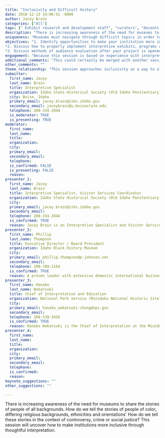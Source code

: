 ```yaml
---
title: "Inclusivity and Difficult History"
date: 2018-12-13 14:06:51 -0000
author: Jacey Brain
categories: ["All"]
tags: [" Exhibit research and development staff", "curators", "docents and interpretive staff", "and education and outreach coordinators." ]
description: "There is increasing awareness of the need for museums to share the stories of people of all backgrounds. How do we tell the stories of people of color, differing religious backgrounds, ethnicities and orientations' How do we tell these stories in the context of controversy, crime or social justice? This session will uncover how to make institutions more inclusive through thoughtful interpretation."
uniqueness: "Museums must navigate through difficult topics in order to become inclusive in an era where social justice is increasingly relevant."
objectives: "1. Identify opportunities to make your institution more inclusive and what the potential controversies are in sharing those stories thoughtfully.
*2. Discuss how to properly implement interpretive exhibits, programs or events with the help of outside scholars and community engagement.
*3. Discuss methods of audience evaluation after your project is opened or completed. Are museum professionals prepared for honest feedback from visitors?"
engagement: "Because this session is based on experience with interpreting difficult topics, it will be primarily presentation and discussion based, with presenters using PowerPoint and audio-visual elements to reflect on experience with a specific exhibit at the Old Idaho Penitentiary and other issues the panelists have faced at the Idaho Black History Museum and the Minidoka National Historic Site. Audience members will be given questions to discuss with each other and the panelists."
additional_comments: "This could certainly be merged with another session if needed. I would be happy to coordinate with presenters and adjust those needs if necessary."
other_comments: ""
theme_relationship: "This session approaches inclusivity as a way to allow all visitors to become connected with museums on a deeper level. The best way for museums to engage audiences is through relevant storytelling that presents topics in new and thought-provoking ways, and may even reach visitors no previous connection to the institution."
submitter:
  first_name: Jacey
  last_name: Brain
  title: Interpretive Specialist
  organization: Idaho State Historical Society (Old Idaho Penitentiary)
  city: Boise, Idaho
  primary_email: jacey.brain@ishs.idaho.gov
  secondary_email: jaceybrain@u.boisestate.edu
  telephone: 208-334-2844
  is_moderator: TRUE
  is_presenting: TRUE
moderator:
  first_name: 
  last_name: 
  title: 
  organization: 
  city: 
  primary_email: 
  secondary_email: 
  telephone: 
  is_confirmed: FALSE
  is_presenting: FALSE
  reason: 
presenter_1:
  first_name: Jacey
  last_name: Brain
  title: Interpretive Specialist, Visitor Services Coordinator
  organization: Idaho State Historical Society (Old Idaho Penitentiary)
  city: 
  primary_email: jacey.brain@ishs.idaho.gov
  secondary_email: 
  telephone: 208-334-2844
  is_confirmed: TRUE
  reason: Jacey Brain is an Interpretive Specialist and Visitor Services and Event Coordinator at the Old Idaho Penitentiary state historic site. After having worked in the public history field for nearly ten years, he has found new opportunities to tell the stories of the historic Idaho State Penitentiary through an expanded gift shop, special events and exhibits like ?Faces of the Old Idaho Penitentiary,? an initiative in inclusive storytelling at the site.
presenter_2:
  first_name: Phillip
  last_name: Thompson
  title: Executive Director / Board President
  organization: Idaho Black History Museum
  city: 
  primary_email: phillip.thompson@p-johnson.net
  secondary_email: 
  telephone: 208-789-2164
  is_confirmed: TRUE
  reason: A proven leader with extensive domestic international business background including positions in organizational leadership, Phillip Thompson has served as the Executive Director of the Idaho Black History Museum since November 2015, as well as the President of the institution?s Board of Directors. He is a public speaker and discussion facilitator on topics including ?Genetics and the Social Construct of Race,? and ?The Myth of Race.?
presenter_3:
  first_name: Hanako
  last_name: Wakatsuki
  title: Chief of Interpretation and Education
  organization: National Park Service (Minidoka National Historic Site)
  city: 
  primary_email: hanako_wakatsuki-chong@nps.gov
  secondary_email: 
  telephone: 208-539-3416
  is_confirmed: TRUE
  reason: Hanako Wakatsuki is the Chief of Interpretation at the Minidoka National Historic Site. She has been in the public history field and working to preserve the Japanese American confinement sites for over a 10 years. Hanako manages the education and outreach program at the park and directs how the park interprets this difficult and complicated history for general public understanding.?
presenter_4:
  first_name: 
  last_name: 
  title: 
  organization: 
  city: 
  primary_email: 
  secondary_email: 
  telephone: 
  is_confirmed: 
  reason: 
keynote_suggestions: ""
other_suggestions: ""

---
```

There is increasing awareness of the need for museums to share the stories of people of all backgrounds. How do we tell the stories of people of color, differing religious backgrounds, ethnicities and orientations' How do we tell these stories in the context of controversy, crime or social justice? This session will uncover how to make institutions more inclusive through thoughtful interpretation.